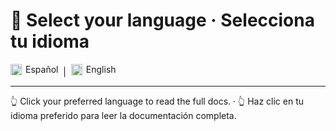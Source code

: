 # 📘 Select your language · Selecciona tu idioma

<a href="README_es.md" style="text-decoration:none; display:inline-flex; align-items:center; gap:6px;">
  <img src="https://cdn.jsdelivr.net/gh/twitter/twemoji@14.0.2/assets/svg/1f1ea-1f1f8.svg" width="18" style="vertical-align:middle;"/>
  <span>Español</span>
</a>
&nbsp;|&nbsp;
<a href="README_en.md" style="text-decoration:none; display:inline-flex; align-items:center; gap:6px;">
  <img src="https://cdn.jsdelivr.net/gh/twitter/twemoji@14.0.2/assets/svg/1f1ec-1f1e7.svg" width="18" style="vertical-align:middle;"/>
  <span>English</span>
</a>

---

👆 Click your preferred language to read the full docs. · 👆 Haz clic en tu idioma preferido para leer la documentación completa.
